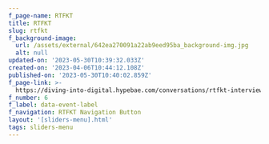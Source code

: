 ```yaml
---
f_page-name: RTFKT
title: RTFKT
slug: rtfkt
f_background-image:
  url: /assets/external/642ea270091a22ab9eed95ba_background-img.jpg
  alt: null
updated-on: '2023-05-30T10:39:32.033Z'
created-on: '2023-04-06T10:44:12.108Z'
published-on: '2023-05-30T10:40:02.859Z'
f_page-link: >-
  https://diving-into-digital.hypebae.com/conversations/rtfkt-interviews-sneakers-experts-trends-report
f_number: 6
f_label: data-event-label
f_navigation: RTFKT Navigation Button
layout: '[sliders-menu].html'
tags: sliders-menu
---
```



